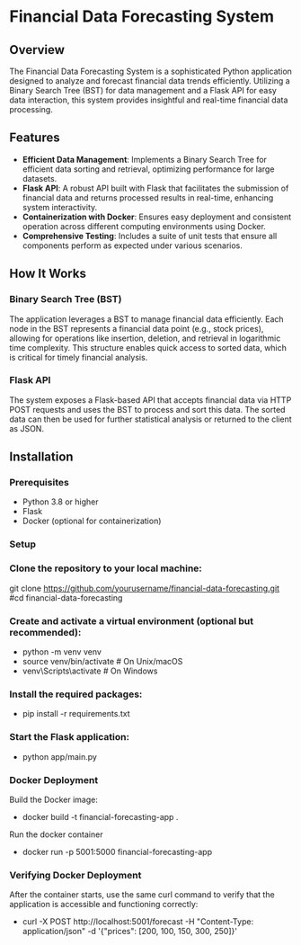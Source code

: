 # Financial Data Forecasting System

## Overview

The Financial Data Forecasting System is a sophisticated Python application designed to analyze and forecast financial data trends efficiently. Utilizing a Binary Search Tree (BST) for data management and a Flask API for easy data interaction, this system provides insightful and real-time financial data processing.

## Features

- **Efficient Data Management**: Implements a Binary Search Tree for efficient data sorting and retrieval, optimizing performance for large datasets.
- **Flask API**: A robust API built with Flask that facilitates the submission of financial data and returns processed results in real-time, enhancing system interactivity.
- **Containerization with Docker**: Ensures easy deployment and consistent operation across different computing environments using Docker.
- **Comprehensive Testing**: Includes a suite of unit tests that ensure all components perform as expected under various scenarios.

## How It Works

### Binary Search Tree (BST)

The application leverages a BST to manage financial data efficiently. Each node in the BST represents a financial data point (e.g., stock prices), allowing for operations like insertion, deletion, and retrieval in logarithmic time complexity. This structure enables quick access to sorted data, which is critical for timely financial analysis.

### Flask API

The system exposes a Flask-based API that accepts financial data via HTTP POST requests and uses the BST to process and sort this data. The sorted data can then be used for further statistical analysis or returned to the client as JSON.

## Installation

### Prerequisites

- Python 3.8 or higher
- Flask
- Docker (optional for containerization)

### Setup

### Clone the repository to your local machine:

git clone https://github.com/yourusername/financial-data-forecasting.git
#cd financial-data-forecasting

### Create and activate a virtual environment (optional but recommended):
  - python -m venv venv
  - source venv/bin/activate  # On Unix/macOS
  - venv\Scripts\activate  # On Windows

### Install the required packages:
  - pip install -r requirements.txt

### Start the Flask application:
  - python app/main.py

### Docker Deployment
  Build the Docker image:
  - docker build -t financial-forecasting-app .

  Run the docker container
  - docker run -p 5001:5000 financial-forecasting-app

### Verifying Docker Deployment
After the container starts, use the same curl command to verify that the application is accessible and functioning correctly:
  - curl -X POST http://localhost:5001/forecast -H "Content-Type: application/json" -d '{"prices": [200, 100, 150, 300, 250]}'





